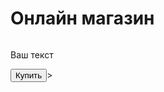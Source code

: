 <!DOCTYPE html>
<html lang="ru">
<head>
  <meta charset="UTF-8">
    <meta name="viewport"
            content="width=device-width, user-scalable=no, inital-scale=1.0, maximum-scale=1.0, minimum-scale=1.0">
    <meta http-equiv="X-UA-Compatible" content="ie=edge">
  <title>Shop</title>
</head>
<body>
    <div id="shop">
        <h1>Онлайн магазин</h1>
        <img scr="https://t3.ftcdn.net/jpg/07/86/26/00/360_F_786260004_rtiinJiOLjCTNwvmPWBIoyNa0pf6b8KL.jpg">
        <p>Ваш текст</p>
        <button id="buy">Купить</button>>
</body>
</html>
